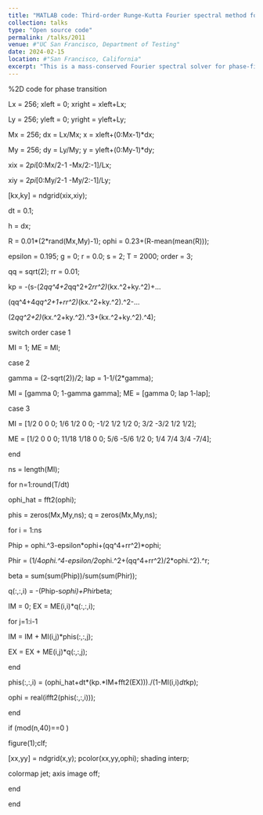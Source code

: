 ```yaml
---
title: "MATLAB code: Third-order Runge-Kutta Fourier spectral method for phase-field crystal model with FCC ordering structure"
collection: talks
type: "Open source code"
permalink: /talks/2011
venue: #"UC San Francisco, Department of Testing"
date: 2024-02-15
location: #"San Francisco, California"
excerpt: "This is a mass-conserved Fourier spectral solver for phase-field crystal model with FCC ordering structure. Third-order Runge-Kutta scheme is used to update solution. The MATLAB codes are pasted here. <br/><img src='/images/square1.png' width='450px'>"
---
```


%2D code for phase transition

Lx = 256; xleft = 0; xright = xleft+Lx;

Ly = 256; yleft = 0; yright = yleft+Ly;

Mx = 256; dx = Lx/Mx; x = xleft+(0:Mx-1)*dx;

My = 256; dy = Ly/My; y = yleft+(0:My-1)*dy;

xix = 2*pi*[0:Mx/2-1 -Mx/2:-1]/Lx;

xiy = 2*pi*[0:My/2-1 -My/2:-1]/Ly;

[kx,ky] = ndgrid(xix,xiy);

dt = 0.1;

h = dx;

R = 0.01*(2*rand(Mx,My)-1); ophi = 0.23+(R-mean(mean(R)));

epsilon = 0.195; g = 0; r = 0.0; s = 2; T = 2000; order = 3;

qq = sqrt(2); rr = 0.01;

kp = -(s-(2*qq^4+2*qq^2+2*rr^2)*(kx.^2+ky.^2)+...

(qq^4+4*qq^2+1+rr^2)*(kx.^2+ky.^2).^2-...

(2*qq^2+2)*(kx.^2+ky.^2).^3+(kx.^2+ky.^2).^4);

switch order
case 1

MI = 1; ME = MI;

case 2

gamma = (2-sqrt(2))/2; lap = 1-1/(2*gamma);

MI = [gamma 0; 1-gamma gamma]; ME = [gamma 0; lap 1-lap];

case 3

MI = [1/2 0 0 0; 1/6 1/2 0 0; -1/2 1/2 1/2 0; 3/2 -3/2 1/2 1/2];

ME = [1/2 0 0 0; 11/18 1/18 0 0; 5/6 -5/6 1/2 0; 1/4 7/4 3/4 -7/4];

end

ns = length(MI);

for n=1:round(T/dt)

ophi_hat = fft2(ophi);

phis = zeros(Mx,My,ns); q = zeros(Mx,My,ns);

for i = 1:ns

Phip = ophi.^3-epsilon*ophi+(qq^4+rr^2)*ophi;

Phir = (1/4*ophi.^4-epsilon/2*ophi.^2+(qq^4+rr^2)/2*ophi.^2).^r;

beta = sum(sum(Phip))/sum(sum(Phir));

q(:,:,i) = -(Phip-s*ophi)+Phir*beta;

IM = 0; EX = ME(i,i)*q(:,:,i);

for j=1:i-1

IM = IM + MI(i,j)*phis(:,:,j);

EX = EX + ME(i,j)*q(:,:,j);

end

phis(:,:,i) = (ophi_hat+dt*(kp.*IM+fft2(EX)))./(1-MI(i,i)*dt*kp);

ophi = real(ifft2(phis(:,:,i)));

end

if (mod(n,40)==0 )

figure(1);clf;

[xx,yy] = ndgrid(x,y); pcolor(xx,yy,ophi); shading interp;

colormap jet; axis image off;

end

end
